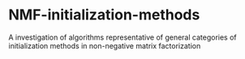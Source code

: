 # NMF-initialization-methods
A investigation of algorithms representative of general categories of initialization methods in non-negative matrix factorization
